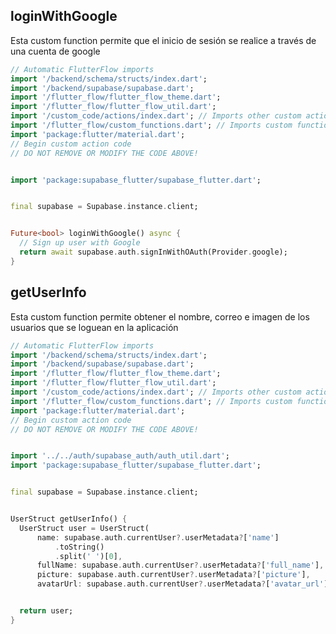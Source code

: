 ## loginWithGoogle

Esta custom function permite que el inicio de sesión se realice a través de una cuenta de google

```dart title="loginWithGoogle.dart"
// Automatic FlutterFlow imports
import '/backend/schema/structs/index.dart';
import '/backend/supabase/supabase.dart';
import '/flutter_flow/flutter_flow_theme.dart';
import '/flutter_flow/flutter_flow_util.dart';
import '/custom_code/actions/index.dart'; // Imports other custom actions
import '/flutter_flow/custom_functions.dart'; // Imports custom functions
import 'package:flutter/material.dart';
// Begin custom action code
// DO NOT REMOVE OR MODIFY THE CODE ABOVE!


import 'package:supabase_flutter/supabase_flutter.dart';


final supabase = Supabase.instance.client;


Future<bool> loginWithGoogle() async {
  // Sign up user with Google
  return await supabase.auth.signInWithOAuth(Provider.google);
}
```


## getUserInfo

Esta custom function permite obtener el nombre, correo e imagen de los usuarios que se loguean en la aplicación

```dart title="getUserInfo.dart"
// Automatic FlutterFlow imports
import '/backend/schema/structs/index.dart';
import '/backend/supabase/supabase.dart';
import '/flutter_flow/flutter_flow_theme.dart';
import '/flutter_flow/flutter_flow_util.dart';
import '/custom_code/actions/index.dart'; // Imports other custom actions
import '/flutter_flow/custom_functions.dart'; // Imports custom functions
import 'package:flutter/material.dart';
// Begin custom action code
// DO NOT REMOVE OR MODIFY THE CODE ABOVE!


import '../../auth/supabase_auth/auth_util.dart';
import 'package:supabase_flutter/supabase_flutter.dart';


final supabase = Supabase.instance.client;


UserStruct getUserInfo() {
  UserStruct user = UserStruct(
      name: supabase.auth.currentUser?.userMetadata?['name']
          .toString()
          .split(' ')[0],
      fullName: supabase.auth.currentUser?.userMetadata?['full_name'],
      picture: supabase.auth.currentUser?.userMetadata?['picture'],
      avatarUrl: supabase.auth.currentUser?.userMetadata?['avatar_url']);


  return user;
}
```